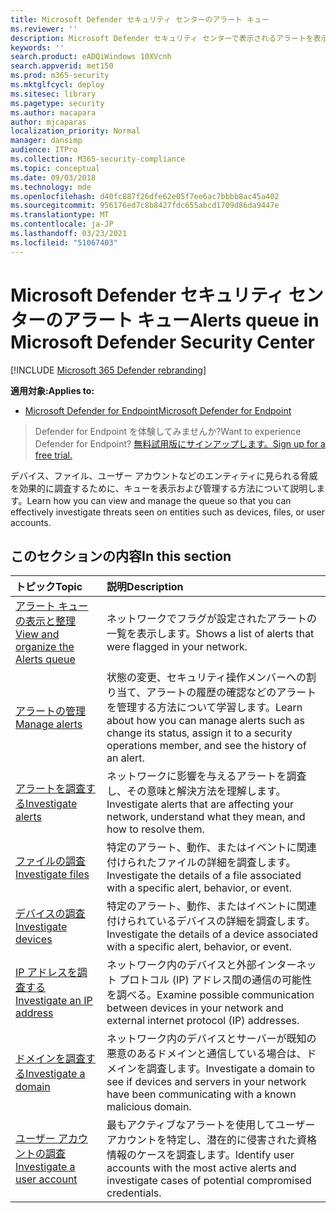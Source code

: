 ```yaml
---
title: Microsoft Defender セキュリティ センターのアラート キュー
ms.reviewer: ''
description: Microsoft Defender セキュリティ センターで表示されるアラートを表示および管理する
keywords: ''
search.product: eADQiWindows 10XVcnh
search.appverid: met150
ms.prod: m365-security
ms.mktglfcycl: deploy
ms.sitesec: library
ms.pagetype: security
ms.author: macapara
author: mjcaparas
localization_priority: Normal
manager: dansimp
audience: ITPro
ms.collection: M365-security-compliance
ms.topic: conceptual
ms.date: 09/03/2018
ms.technology: mde
ms.openlocfilehash: d40fc887f26dfe62e05f7ee6ac7bbbb8ac45a402
ms.sourcegitcommit: 956176ed7c8b8427fdc655abcd1709d86da9447e
ms.translationtype: MT
ms.contentlocale: ja-JP
ms.lasthandoff: 03/23/2021
ms.locfileid: "51067403"
---
```

# <a name="alerts-queue-in-microsoft-defender-security-center"></a><span data-ttu-id="f2afa-103">Microsoft Defender セキュリティ センターのアラート キュー</span><span class="sxs-lookup"><span data-stu-id="f2afa-103">Alerts queue in Microsoft Defender Security Center</span></span>

[!INCLUDE [Microsoft 365 Defender rebranding](../../includes/microsoft-defender.md)]

<span data-ttu-id="f2afa-104">**適用対象:**</span><span class="sxs-lookup"><span data-stu-id="f2afa-104">**Applies to:**</span></span>
- [<span data-ttu-id="f2afa-105">Microsoft Defender for Endpoint</span><span class="sxs-lookup"><span data-stu-id="f2afa-105">Microsoft Defender for Endpoint</span></span>](https://go.microsoft.com/fwlink/p/?linkid=2154037)

> <span data-ttu-id="f2afa-106">Defender for Endpoint を体験してみませんか?</span><span class="sxs-lookup"><span data-stu-id="f2afa-106">Want to experience Defender for Endpoint?</span></span> [<span data-ttu-id="f2afa-107">無料試用版にサインアップします。</span><span class="sxs-lookup"><span data-stu-id="f2afa-107">Sign up for a free trial.</span></span>](https://www.microsoft.com/microsoft-365/windows/microsoft-defender-atp?ocid=docs-wdatp-exposedapis-abovefoldlink)

<span data-ttu-id="f2afa-108">デバイス、ファイル、ユーザー アカウントなどのエンティティに見られる脅威を効果的に調査するために、キューを表示および管理する方法について説明します。</span><span class="sxs-lookup"><span data-stu-id="f2afa-108">Learn how you can view and manage the queue so that you can effectively investigate threats seen on entities such as devices, files, or user accounts.</span></span>

## <a name="in-this-section"></a><span data-ttu-id="f2afa-109">このセクションの内容</span><span class="sxs-lookup"><span data-stu-id="f2afa-109">In this section</span></span>
<span data-ttu-id="f2afa-110">トピック</span><span class="sxs-lookup"><span data-stu-id="f2afa-110">Topic</span></span> | <span data-ttu-id="f2afa-111">説明</span><span class="sxs-lookup"><span data-stu-id="f2afa-111">Description</span></span> 
:---|:---
[<span data-ttu-id="f2afa-112">アラート キューの表示と整理</span><span class="sxs-lookup"><span data-stu-id="f2afa-112">View and organize the Alerts queue</span></span>](alerts-queue.md) | <span data-ttu-id="f2afa-113">ネットワークでフラグが設定されたアラートの一覧を表示します。</span><span class="sxs-lookup"><span data-stu-id="f2afa-113">Shows a list of alerts that were flagged in your network.</span></span>
[<span data-ttu-id="f2afa-114">アラートの管理</span><span class="sxs-lookup"><span data-stu-id="f2afa-114">Manage alerts</span></span>](manage-alerts.md) | <span data-ttu-id="f2afa-115">状態の変更、セキュリティ操作メンバーへの割り当て、アラートの履歴の確認などのアラートを管理する方法について学習します。</span><span class="sxs-lookup"><span data-stu-id="f2afa-115">Learn about how you can manage alerts such as change its status, assign it to a security operations member, and see the history of an alert.</span></span>
[<span data-ttu-id="f2afa-116">アラートを調査する</span><span class="sxs-lookup"><span data-stu-id="f2afa-116">Investigate alerts</span></span>](investigate-alerts.md)| <span data-ttu-id="f2afa-117">ネットワークに影響を与えるアラートを調査し、その意味と解決方法を理解します。</span><span class="sxs-lookup"><span data-stu-id="f2afa-117">Investigate alerts that are affecting your network, understand what they mean, and how to resolve them.</span></span>
[<span data-ttu-id="f2afa-118">ファイルの調査</span><span class="sxs-lookup"><span data-stu-id="f2afa-118">Investigate files</span></span>](investigate-files.md)| <span data-ttu-id="f2afa-119">特定のアラート、動作、またはイベントに関連付けられたファイルの詳細を調査します。</span><span class="sxs-lookup"><span data-stu-id="f2afa-119">Investigate the details of a file associated with a specific alert, behavior, or event.</span></span> 
[<span data-ttu-id="f2afa-120">デバイスの調査</span><span class="sxs-lookup"><span data-stu-id="f2afa-120">Investigate devices</span></span>](investigate-machines.md)| <span data-ttu-id="f2afa-121">特定のアラート、動作、またはイベントに関連付けられているデバイスの詳細を調査します。</span><span class="sxs-lookup"><span data-stu-id="f2afa-121">Investigate the details of a device associated with a specific alert, behavior, or event.</span></span> 
[<span data-ttu-id="f2afa-122">IP アドレスを調査する</span><span class="sxs-lookup"><span data-stu-id="f2afa-122">Investigate an IP address</span></span>](investigate-ip.md) | <span data-ttu-id="f2afa-123">ネットワーク内のデバイスと外部インターネット プロトコル (IP) アドレス間の通信の可能性を調べる。</span><span class="sxs-lookup"><span data-stu-id="f2afa-123">Examine possible communication between devices in your network and external internet protocol (IP) addresses.</span></span>
[<span data-ttu-id="f2afa-124">ドメインを調査する</span><span class="sxs-lookup"><span data-stu-id="f2afa-124">Investigate a domain</span></span>](investigate-domain.md) | <span data-ttu-id="f2afa-125">ネットワーク内のデバイスとサーバーが既知の悪意のあるドメインと通信している場合は、ドメインを調査します。</span><span class="sxs-lookup"><span data-stu-id="f2afa-125">Investigate a domain to see if devices and servers in your network have been communicating with a known malicious domain.</span></span> 
[<span data-ttu-id="f2afa-126">ユーザー アカウントの調査</span><span class="sxs-lookup"><span data-stu-id="f2afa-126">Investigate a user account</span></span>](investigate-user.md) | <span data-ttu-id="f2afa-127">最もアクティブなアラートを使用してユーザー アカウントを特定し、潜在的に侵害された資格情報のケースを調査します。</span><span class="sxs-lookup"><span data-stu-id="f2afa-127">Identify user accounts with the most active alerts and investigate cases of potential compromised credentials.</span></span>  


